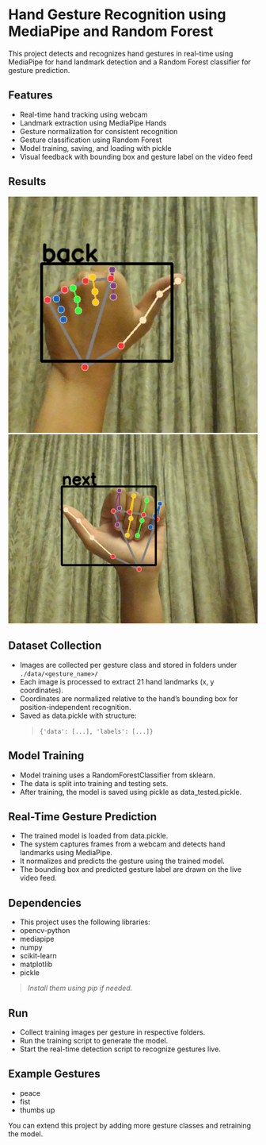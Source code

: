 # Hand Gesture Recognition using MediaPipe and Random Forest

This project detects and recognizes hand gestures in real-time using MediaPipe for hand landmark detection and a Random Forest classifier for gesture prediction.

## Features

- Real-time hand tracking using webcam
- Landmark extraction using MediaPipe Hands
- Gesture normalization for consistent recognition
- Gesture classification using Random Forest
- Model training, saving, and loading with pickle
- Visual feedback with bounding box and gesture label on the video feed

## Results
![Hand detection example 1](result_imgs/result2.png)
![Hand detection example 2](result_imgs/result1.png)

## Dataset Collection

- Images are collected per gesture class and stored in folders under
    `./data/<gesture_name>/`
- Each image is processed to extract 21 hand landmarks (x, y coordinates).
- Coordinates are normalized relative to the hand’s bounding box for position-independent recognition.
- Saved as data.pickle with structure:
    >`{'data': [...], 'labels': [...]}`

## Model Training

- Model training uses a RandomForestClassifier from sklearn.
- The data is split into training and testing sets.
- After training, the model is saved using pickle as data_tested.pickle.

## Real-Time Gesture Prediction

- The trained model is loaded from data.pickle.
- The system captures frames from a webcam and detects hand landmarks using MediaPipe.
- It normalizes and predicts the gesture using the trained model.
- The bounding box and predicted gesture label are drawn on the live video feed.

## Dependencies

- This project uses the following libraries:
- opencv-python
- mediapipe
- numpy
- scikit-learn
- matplotlib
- pickle

> *Install them using pip if needed.*

## Run

- Collect training images per gesture in respective folders.
- Run the training script to generate the model.
- Start the real-time detection script to recognize gestures live.

## Example Gestures

- peace
- fist
- thumbs up

You can extend this project by adding more gesture classes and retraining the model.
